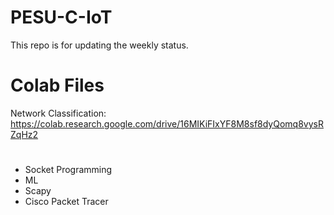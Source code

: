 # PESU-C-IoT
This repo is for updating the weekly status.

# Colab Files

Network Classification: https://colab.research.google.com/drive/16MIKiFIxYF8M8sf8dyQomq8vysRZqHz2

# 
- Socket Programming
- ML
- Scapy
- Cisco Packet Tracer
